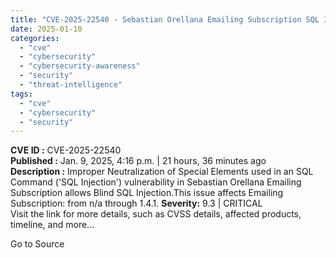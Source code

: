```yaml
---
title: "CVE-2025-22540 - Sebastian Orellana Emailing Subscription SQL Injection Vulnerability"
date: 2025-01-10
categories: 
  - "cve"
  - "cybersecurity"
  - "cybersecurity-awareness"
  - "security"
  - "threat-intelligence"
tags: 
  - "cve"
  - "cybersecurity"
  - "security"
---
```


**CVE ID :** CVE-2025-22540  
**Published :** Jan. 9, 2025, 4:16 p.m. | 21 hours, 36 minutes ago  
**Description :** Improper Neutralization of Special Elements used in an SQL Command ('SQL Injection') vulnerability in Sebastian Orellana Emailing Subscription allows Blind SQL Injection.This issue affects Emailing Subscription: from n/a through 1.4.1. 
**Severity:** 9.3 | CRITICAL  
Visit the link for more details, such as CVSS details, affected products, timeline, and more...

Go to Source
